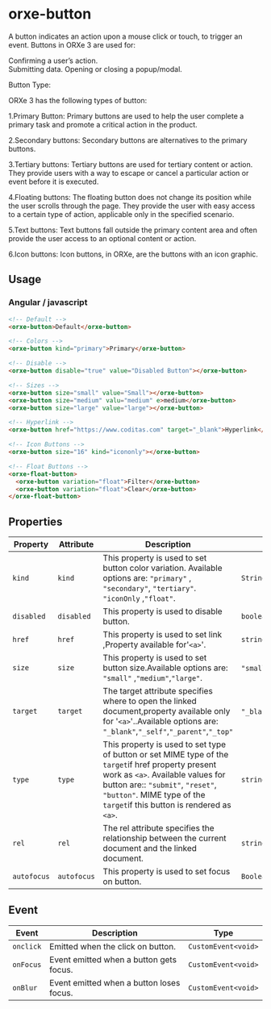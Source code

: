 # orxe-button

A button indicates an action upon a mouse click or touch, to trigger an event. Buttons in ORXe 3 are used for:

Confirming a user’s action.  
 Submitting data.
Opening or closing a popup/modal.

Button Type:

ORXe 3 has the following types of button:

1.Primary Button:
Primary buttons are used to help the user complete a primary task and promote a critical action in the product.

2.Secondary buttons:
Secondary buttons are alternatives to the primary buttons.

3.Tertiary buttons:
Tertiary buttons are used for tertiary content or action. They provide users with a way to escape or cancel a particular action or event before it is executed.

4.Floating buttons:
The floating button does not change its position while the user scrolls through the page. They provide the user with easy access to a certain type of action, applicable only in the specified scenario.

5.Text buttons:
Text buttons fall outside the primary content area and often provide the user access to an optional content or action.

6.Icon buttons:
Icon buttons, in ORXe, are the buttons with an icon graphic.

## Usage

### Angular / javascript

```html
<!-- Default -->
<orxe-button>Default</orxe-button>

<!-- Colors -->
<orxe-button kind="primary">Primary</orxe-button>

<!-- Disable -->
<orxe-button disable="true" value="Disabled Button"></orxe-button>

<!-- Sizes -->
<orxe-button size="small" value="Small"></orxe-button>
<orxe-button size="medium" valu="medium" e>medium</orxe-button>
<orxe-button size="large" value="large"></orxe-button>

<!-- Hyperlink -->
<orxe-button href="https://www.coditas.com" target="_blank">Hyperlink</orxe-button>

<!-- Icon Buttons -->
<orxe-button size="16" kind="icononly"></orxe-button>

<!-- Float Buttons -->
<orxe-float-button>
  <orxe-button variation="float">Filter</orxe-button>
  <orxe-button variation="float">Clear</orxe-button>
</orxe-float-button>
```

## Properties

| Property    | Attribute                                          | Description                                                                                                                                                                                                                                            | Type                                      | Default   |
| ----------- | -------------------------------------------------- | ------------------------------------------------------------------------------------------------------------------------------------------------------------------------------------------------------------------------------------------------------ | ----------------------------------------- | --------- |
| `kind`      | `kind`                                             | This property is used to set button color variation. Available options are: `"primary"` , `"secondary"`, `"tertiary"`. `"iconOnly` ,`"float"`.                                                                                                         | `String`                                  | `primary` |
| `disabled`  | `disabled`                                         | This property is used to disable button.                                                                                                                                                                                                               | `boolean`                                 | `false`   |
| `href`      | `href`                                             | This property is used to set link ,Property available for'`<a>`'.                                                                                                                                                                                      | `string`                                  | ``        |
| `size`      | `size`                                             | This property is used to set button size.Available options are: `"small"` ,`"medium"`,`"large"`.                                                                                                                                                       | `"small"` ,`"medium"`,`"large"`           | ``        |
| `target`    | `target`                                           | The target attribute specifies where to open the linked document,property available only for '`<a>`'..Available options are: `"_blank"`,`"_self"`,`"_parent"`,`"_top"`                                                                                 | `"_blank"`,`"_self"`,`"_parent"`,`"_top"` | `_blank`  |
| `type`      | `type`                                             | This property is used to set type of button or set MIME type of the `target`if href property present work as `<a>`. Available values for button are:: `"submit"`, `"reset"`, `"button"`. MIME type of the `target`if this button is rendered as `<a>`. | `string`                                  | ' '       |
| `rel`       | `rel`                                              | The rel attribute specifies the relationship between the current document and the linked document.                                                                                                                                                     | `string`                                  | ' '       |
| `autofocus` | `autofocus`                                        | This property is used to set focus on button.                                                                                                                                                                                                          | `Boolean`                                 | 'false'   |

## Event

| Event     | Description                              | Type                |
| --------- | ---------------------------------------- | ------------------- |
| `onclick` | Emitted when the click on button.        | `CustomEvent<void>` |
| `onFocus` | Event emitted when a button gets focus.  | `CustomEvent<void>` |
| `onBlur`  | Event emitted when a button loses focus. | `CustomEvent<void>` |

